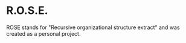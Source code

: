 # R.O.S.E.

ROSE stands for "Recursive organizational structure extract" and was created as a personal project.

